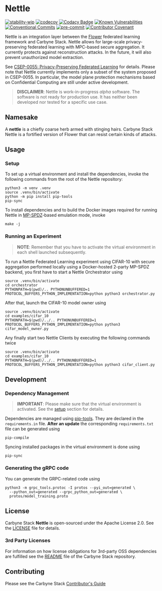 # Nettle

[![stability-wip](https://img.shields.io/badge/stability-wip-lightgrey.svg)](https://github.com/mkenney/software-guides/blob/master/STABILITY-BADGES.md#work-in-progress)
[![codecov](https://codecov.io/gh/carbynestack/nettle/branch/master/graph/badge.svg?token=fSu1ncbt6H)](https://codecov.io/gh/carbynestack/nettle)
[![Codacy Badge](https://app.codacy.com/project/badge/Grade/52418a64dcd54f02b3f358576a14fb04)](https://app.codacy.com/gh/carbynestack/nettle/dashboard?utm_source=gh&utm_medium=referral&utm_content=&utm_campaign=Badge_grade)
[![Known Vulnerabilities](https://snyk.io/test/github/carbynestack/nettle/badge.svg)](https://snyk.io/test/github/carbynestack/nettle)
[![Conventional Commits](https://img.shields.io/badge/Conventional%20Commits-1.0.0-%23FE5196?logo=conventionalcommits&logoColor=white)](https://conventionalcommits.org)
[![pre-commit](https://img.shields.io/badge/pre--commit-enabled-brightgreen?logo=pre-commit&logoColor=white)](https://github.com/pre-commit/pre-commit)
[![Contributor Covenant](https://img.shields.io/badge/Contributor%20Covenant-2.1-4baaaa.svg)](CODE_OF_CONDUCT.md)

Nettle is an integration layer between the [Flower] federated learning framework
and Carbyne Stack. Nettle allows for large-scale privacy-preserving federated
learning with MPC-based secure aggregation. It currently protects against
reconstruction attacks. In the future, it will also prevent unauthorized model
extraction.

See [CSEP-0055: Privacy-Preserving Federated Learning][csep-055] for details.
Please note that Nettle currently implements only a subset of the system
proposed in CSEP-0055. In particular, the model plane protection mechanisms
based on Confidential Computing are still under active development.

> **DISCLAIMER**: Nettle is work-in-progress *alpha* software. The software is
> not ready for production use. It has neither been developed nor tested for a
> specific use case.

## Namesake

A **nettle** is a chiefly coarse herb armed with stinging hairs. Carbyne Stack
Nettle is a fortified version of Flower that can resist certain kinds of
attacks.

## Usage

### Setup

To set up a virtual environment and install the dependencies, invoke the
following commands from the root of the Nettle repository:

```shell
python3 -m venv .venv
source .venv/bin/activate
python -m pip install pip-tools
pip-sync
```

To install dependencies and to build the Docker images required for running
Nettle in [MP-SPDZ](https://github.com/data61/MP-SPDZ)-based emulation mode,
invoke

```shell
make -j
```

### Running an Experiment

> **NOTE**: Remember that you have to activate the virtual environment in each
> shell launched subsequently.

To run a Nettle Federated Learning experiment using CIFAR-10 with secure
aggregation performed locally using a Docker-hosted 2-party MP-SPDZ backend, you
first have to start a Nettle Orchestrator using

<!-- markdownlint-disable MD013 -->

```shell
source .venv/bin/activate
cd orchestrator
PYTHONPATH=$(pwd)/.. PYTHONUNBUFFERED=1 PROTOCOL_BUFFERS_PYTHON_IMPLEMENTATION=python python3 orchestrator.py
```

<!-- markdownlint-enable MD013 -->

After that, launch the CIFAR-10 model owner using

<!-- markdownlint-disable MD013 -->

```shell
source .venv/bin/activate
cd examples/cifar_10
PYTHONPATH=$(pwd)/../.. PYTHONUNBUFFERED=1 PROTOCOL_BUFFERS_PYTHON_IMPLEMENTATION=python python3 cifar_model_owner.py
```

<!-- markdownlint-enable MD013 -->

Any finally start two Nettle Clients by executing the following commands twice

<!-- markdownlint-disable MD013 -->

```shell
source .venv/bin/activate
cd examples/cifar_10
PYTHONPATH=$(pwd)/../.. PYTHONUNBUFFERED=1 PROTOCOL_BUFFERS_PYTHON_IMPLEMENTATION=python python3 cifar_client.py
```

<!-- markdownlint-enable MD013 -->

## Development

### Dependency Management

> **IMPORTANT**: Please make sure that the virtual environment is activated. See
> the [setup](#setup) section for details.

Dependencies are managed using
[pip-tools](https://github.com/jazzband/pip-tools). They are declared in the
`requirements.in` file. **After an update** the corresponding `requirements.txt`
file can be generated using

```shell
pip-compile
```

Syncing installed packages in the virtual environment is done using

```shell
pip-sync
```

### Generating the gRPC code

You can generate the GRPC-related code using

```shell
python3 -m grpc_tools.protoc -I protos --pyi_out=generated \
  --python_out=generated --grpc_python_out=generated \
  protos/model_training.proto
```

## License

Carbyne Stack **Nettle** is open-sourced under the Apache License 2.0. See the
[LICENSE](LICENSE) file for details.

### 3rd Party Licenses

For information on how license obligations for 3rd-party OSS dependencies are
fulfilled see the [README](https://github.com/carbynestack/carbynestack) file of
the Carbyne Stack repository.

## Contributing

Please see the Carbyne Stack
[Contributor's Guide](https://github.com/carbynestack/carbynestack/blob/master/CONTRIBUTING.md)

[csep-055]: https://github.com/carbynestack/carbynestack/blob/master/enhancements/0055-federated-learning.md
[flower]: https://flower.dev/
